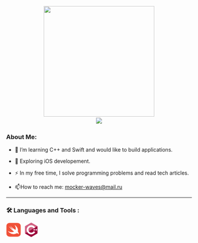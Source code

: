 <div align="center"> 
  <img src="https://media.giphy.com/media/xT0Gqn9yuw8hnPGn5K/giphy.gif" width="300" height="300"/>
</div>
<div id="header" align="center">
<img src="https://upload.wikimedia.org/wikipedia/commons/b/bd/Bagua_Zhao_Huiqian.jpg" width="100"/></div>

### About Me:

- :telescope: I’m learning C++ and Swift and would like to build applications.

- :seedling: Exploring iOS developement.

- :zap: In my free time, I solve programming problems and read tech articles.

- :mailbox:How to reach me: mocker-waves@mail.ru

---

### :hammer_and_wrench: Languages and Tools :

<div>
  <img src="https://github.com/devicons/devicon/blob/master/icons/swift/swift-original.svg" title="Swift" alt="Swift" width="40" height="40"/>&nbsp;
<img src="https://github.com/devicons/devicon/blob/master/icons/cplusplus/cplusplus-original.svg" title="C++" alt="C++" width="40" height="40"/>&nbsp;
